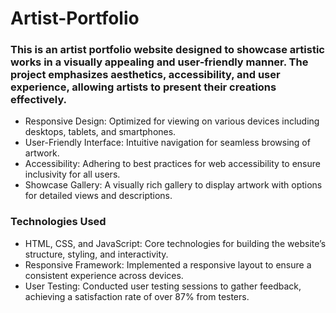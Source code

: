 # Artist-Portfolio
### This is an artist portfolio website designed to showcase artistic works in a visually appealing and user-friendly manner. The project emphasizes aesthetics, accessibility, and user experience, allowing artists to present their creations effectively.
* Responsive Design: Optimized for viewing on various devices including desktops, tablets, and smartphones.
* User-Friendly Interface: Intuitive navigation for seamless browsing of artwork.
* Accessibility: Adhering to best practices for web accessibility to ensure inclusivity for all users.
* Showcase Gallery: A visually rich gallery to display artwork with options for detailed views and descriptions.

### Technologies Used
* HTML, CSS, and JavaScript: Core technologies for building the website’s structure, styling, and interactivity.
* Responsive Framework: Implemented a responsive layout to ensure a consistent experience across devices.
* User Testing: Conducted user testing sessions to gather feedback, achieving a satisfaction rate of over 87% from testers.
